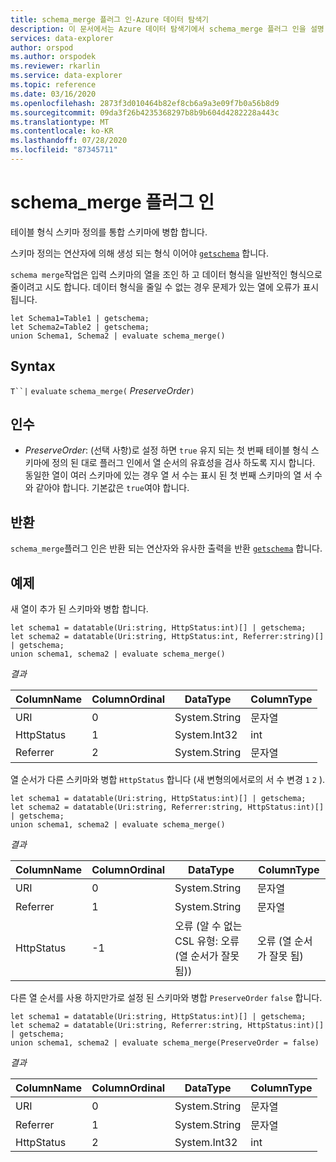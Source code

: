 ```yaml
---
title: schema_merge 플러그 인-Azure 데이터 탐색기
description: 이 문서에서는 Azure 데이터 탐색기에서 schema_merge 플러그 인을 설명 합니다.
services: data-explorer
author: orspod
ms.author: orspodek
ms.reviewer: rkarlin
ms.service: data-explorer
ms.topic: reference
ms.date: 03/16/2020
ms.openlocfilehash: 2873f3d010464b82ef8cb6a9a3e09f7b0a56b8d9
ms.sourcegitcommit: 09da3f26b4235368297b8b9b604d4282228a443c
ms.translationtype: MT
ms.contentlocale: ko-KR
ms.lasthandoff: 07/28/2020
ms.locfileid: "87345711"
---
```

# <a name="schema_merge-plugin"></a>schema_merge 플러그 인

테이블 형식 스키마 정의를 통합 스키마에 병합 합니다. 

스키마 정의는 연산자에 의해 생성 되는 형식 이어야 [`getschema`](./getschemaoperator.md) 합니다.

`schema merge`작업은 입력 스키마의 열을 조인 하 고 데이터 형식을 일반적인 형식으로 줄이려고 시도 합니다. 데이터 형식을 줄일 수 없는 경우 문제가 있는 열에 오류가 표시 됩니다.

```kusto
let Schema1=Table1 | getschema;
let Schema2=Table2 | getschema;
union Schema1, Schema2 | evaluate schema_merge()
```

## <a name="syntax"></a>Syntax

`T``|` `evaluate` `schema_merge(` *PreserveOrder*`)`

## <a name="arguments"></a>인수

* *PreserveOrder*: (선택 사항)로 설정 하면 `true` 유지 되는 첫 번째 테이블 형식 스키마에 정의 된 대로 플러그 인에서 열 순서의 유효성을 검사 하도록 지시 합니다. 동일한 열이 여러 스키마에 있는 경우 열 서 수는 표시 된 첫 번째 스키마의 열 서 수와 같아야 합니다. 기본값은 `true`여야 합니다.

## <a name="returns"></a>반환

`schema_merge`플러그 인은 반환 되는 연산자와 유사한 출력을 반환 [`getschema`](./getschemaoperator.md) 합니다.

## <a name="examples"></a>예제

새 열이 추가 된 스키마와 병합 합니다.

```kusto
let schema1 = datatable(Uri:string, HttpStatus:int)[] | getschema;
let schema2 = datatable(Uri:string, HttpStatus:int, Referrer:string)[] | getschema;
union schema1, schema2 | evaluate schema_merge()
```

*결과*

|ColumnName | ColumnOrdinal | DataType | ColumnType|
|---|---|---|---|
|URI|0|System.String|문자열|
|HttpStatus|1|System.Int32|int|
|Referrer|2|System.String|문자열|

열 순서가 다른 스키마와 병합 `HttpStatus` 합니다 (새 변형의에서로의 서 수 변경 `1` `2` ).

```kusto
let schema1 = datatable(Uri:string, HttpStatus:int)[] | getschema;
let schema2 = datatable(Uri:string, Referrer:string, HttpStatus:int)[] | getschema;
union schema1, schema2 | evaluate schema_merge()
```

*결과*

|ColumnName | ColumnOrdinal | DataType | ColumnType|
|---|---|---|---|
|URI|0|System.String|문자열|
|Referrer|1|System.String|문자열|
|HttpStatus|-1|오류 (알 수 없는 CSL 유형: 오류 (열 순서가 잘못 됨))|오류 (열 순서가 잘못 됨)|

다른 열 순서를 사용 하지만가로 설정 된 스키마와 병합 `PreserveOrder` `false` 합니다.

```kusto
let schema1 = datatable(Uri:string, HttpStatus:int)[] | getschema;
let schema2 = datatable(Uri:string, Referrer:string, HttpStatus:int)[] | getschema;
union schema1, schema2 | evaluate schema_merge(PreserveOrder = false)
```

*결과*

|ColumnName | ColumnOrdinal | DataType | ColumnType|
|---|---|---|---|
|URI|0|System.String|문자열
|Referrer|1|System.String|문자열
|HttpStatus|2|System.Int32|int|
